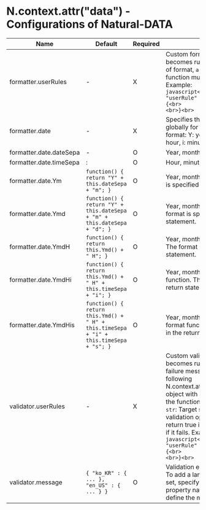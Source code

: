 # N.context.attr("data") - Configurations of Natural-DATA

| Name | Default | Required | Description |
|------|---------|----------|-------------|
| formatter.userRules | - | X | Custom format rules. Function name becomes rule name. `str`: Target string of format, `args`: Format option. The function must return a formatted string. Example:<br>```javascript<br>"userRules" : {<br>    "userRule" : function(str, args) {<br>        return str;<br>    }<br>}<br>``` |
| formatter.date | - | X | Specifies the date format to be used globally for the application. Date/time format: Y: year, m: month, d: day, H: hour, i: minute, s: second |
| formatter.date.dateSepa | - | O | Year, month, day separator |
| formatter.date.timeSepa | : | O | Hour, minute, second separator |
| formatter.date.Ym | `function() { return "Y" + this.dateSepa + "m"; }` | O | Year, month format function. The format is specified in the return statement. |
| formatter.date.Ymd | `function() { return "Y" + this.dateSepa + "m" + this.dateSepa + "d"; }` | O | Year, month, day format function. The format is specified in the return statement. |
| formatter.date.YmdH | `function() { return this.Ymd() + " H"; }` | O | Year, month, day, hour format function. The format is specified in the return statement. |
| formatter.date.YmdHi | `function() { return this.Ymd() + " H" + this.timeSepa + "i"; }` | O | Year, month, day, hour, minute format function. The format is specified in the return statement. |
| formatter.date.YmdHis | `function() { return this.Ymd() + " H" + this.timeSepa + "i" + this.timeSepa + "s"; }` | O | Year, month, day, hour, minute, second format function. The format is specified in the return statement. |
| validator.userRules | - | X | Custom validation rules. Function name becomes rule name. The validation failure message is defined in the following N.context.attr("data").validator.message object with a property name same as the function name for each language. `str`: Target string of validation, `args`: validation options. The function must return true if validation succeeds, false if it fails. Example:<br>```javascript<br>"userRules" : {<br>    "userRule" : function(str, args) {<br>        return true;<br>    }<br>}<br>``` |
| validator.message | `{ "ko_KR" : { ... }, "en_US" : { ... } }` | O | Validation error multilingual message. To add a language, copy the language set, specify the language set object property name as its locale string, and define the message. |
